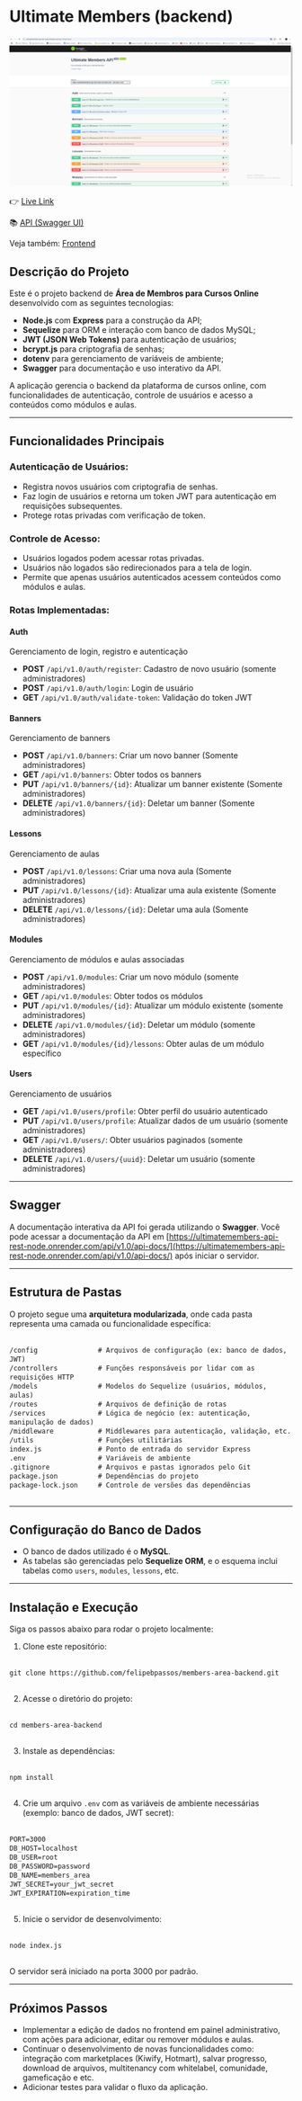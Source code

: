 # Ultimate Members (backend)

![Interface da API](https://github.com/felipebpassos/felipebpassos/blob/main/print-api.png?raw=true)

👉 [Live Link](https://members-area-react-ts-tailwind.vercel.app/)

📚 [API (Swagger UI)](https://ultimatemembers-api-rest-node.onrender.com/api/v1.0/api-docs/)

Veja também: [Frontend](https://github.com/felipebpassos/members-area-react-ts-tailwind)

## Descrição do Projeto

Este é o projeto backend de **Área de Membros para Cursos Online** desenvolvido com as seguintes tecnologias:
- **Node.js** com **Express** para a construção da API;
- **Sequelize** para ORM e interação com banco de dados MySQL;
- **JWT (JSON Web Tokens)** para autenticação de usuários;
- **bcrypt.js** para criptografia de senhas;
- **dotenv** para gerenciamento de variáveis de ambiente;
- **Swagger** para documentação e uso interativo da API.

A aplicação gerencia o backend da plataforma de cursos online, com funcionalidades de autenticação, controle de usuários e acesso a conteúdos como módulos e aulas.

---

## Funcionalidades Principais

### Autenticação de Usuários:
- Registra novos usuários com criptografia de senhas.
- Faz login de usuários e retorna um token JWT para autenticação em requisições subsequentes.
- Protege rotas privadas com verificação de token.

### Controle de Acesso:
- Usuários logados podem acessar rotas privadas.
- Usuários não logados são redirecionados para a tela de login.
- Permite que apenas usuários autenticados acessem conteúdos como módulos e aulas.

### Rotas Implementadas:

#### Auth
Gerenciamento de login, registro e autenticação

- **POST** `/api/v1.0/auth/register`: Cadastro de novo usuário (somente administradores)
- **POST** `/api/v1.0/auth/login`: Login de usuário
- **GET** `/api/v1.0/auth/validate-token`: Validação do token JWT

#### Banners
Gerenciamento de banners

- **POST** `/api/v1.0/banners`: Criar um novo banner (Somente administradores)
- **GET** `/api/v1.0/banners`: Obter todos os banners
- **PUT** `/api/v1.0/banners/{id}`: Atualizar um banner existente (Somente administradores)
- **DELETE** `/api/v1.0/banners/{id}`: Deletar um banner (Somente administradores)

#### Lessons
Gerenciamento de aulas

- **POST** `/api/v1.0/lessons`: Criar uma nova aula (Somente administradores)
- **PUT** `/api/v1.0/lessons/{id}`: Atualizar uma aula existente (Somente administradores)
- **DELETE** `/api/v1.0/lessons/{id}`: Deletar uma aula (Somente administradores)

#### Modules
Gerenciamento de módulos e aulas associadas

- **POST** `/api/v1.0/modules`: Criar um novo módulo (somente administradores)
- **GET** `/api/v1.0/modules`: Obter todos os módulos
- **PUT** `/api/v1.0/modules/{id}`: Atualizar um módulo existente (somente administradores)
- **DELETE** `/api/v1.0/modules/{id}`: Deletar um módulo (somente administradores)
- **GET** `/api/v1.0/modules/{id}/lessons`: Obter aulas de um módulo específico

#### Users
Gerenciamento de usuários

- **GET** `/api/v1.0/users/profile`: Obter perfil do usuário autenticado
- **PUT** `/api/v1.0/users/profile`: Atualizar dados de um usuário (somente administradores)
- **GET** `/api/v1.0/users/`: Obter usuários paginados (somente administradores)
- **DELETE** `/api/v1.0/users/{uuid}`: Deletar um usuário (somente administradores)

---

## Swagger

A documentação interativa da API foi gerada utilizando o **Swagger**. Você pode acessar a documentação da API em [https://ultimatemembers-api-rest-node.onrender.com/api/v1.0/api-docs/](https://ultimatemembers-api-rest-node.onrender.com/api/v1.0/api-docs/) após iniciar o servidor.

---

## Estrutura de Pastas

O projeto segue uma **arquitetura modularizada**, onde cada pasta representa uma camada ou funcionalidade específica:

<pre>
<code>
/config               # Arquivos de configuração (ex: banco de dados, JWT)
/controllers          # Funções responsáveis por lidar com as requisições HTTP
/models               # Modelos do Sequelize (usuários, módulos, aulas)
/routes               # Arquivos de definição de rotas
/services             # Lógica de negócio (ex: autenticação, manipulação de dados)
/middleware           # Middlewares para autenticação, validação, etc.
/utils                # Funções utilitárias
index.js              # Ponto de entrada do servidor Express
.env                  # Variáveis de ambiente
.gitignore            # Arquivos e pastas ignorados pelo Git
package.json          # Dependências do projeto
package-lock.json     # Controle de versões das dependências
</code>
</pre>

---

## Configuração do Banco de Dados

- O banco de dados utilizado é o **MySQL**.
- As tabelas são gerenciadas pelo **Sequelize ORM**, e o esquema inclui tabelas como `users`, `modules`, `lessons`, etc.

---

## Instalação e Execução

Siga os passos abaixo para rodar o projeto localmente:

1. Clone este repositório:

<pre>
<code>
git clone https://github.com/felipebpassos/members-area-backend.git
</code>
</pre>

2. Acesse o diretório do projeto:

<pre>
<code>
cd members-area-backend
</code>
</pre>

3. Instale as dependências:

<pre>
<code>
npm install
</code>
</pre>

4. Crie um arquivo `.env` com as variáveis de ambiente necessárias (exemplo: banco de dados, JWT secret):

<pre>
<code>
PORT=3000
DB_HOST=localhost
DB_USER=root
DB_PASSWORD=password
DB_NAME=members_area
JWT_SECRET=your_jwt_secret
JWT_EXPIRATION=expiration_time
</code>
</pre>

5. Inicie o servidor de desenvolvimento:

<pre>
<code>
node index.js
</code>
</pre>

O servidor será iniciado na porta 3000 por padrão.

---

## Próximos Passos

- Implementar a edição de dados no frontend em painel administrativo, com ações para adicionar, editar ou remover módulos e aulas.
- Continuar o desenvolvimento de novas funcionalidades como: integração com marketplaces (Kiwify, Hotmart), salvar progresso, download de arquivos, multitenancy com whitelabel, comunidade, gameficação e etc.
- Adicionar testes para validar o fluxo da aplicação.
